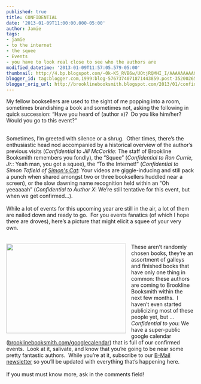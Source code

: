 ```yaml
---
published: true
title: CONFIDENTIAL
date: '2013-01-09T11:00:00.000-05:00'
author: Jamie
tags:
- jamie
- to the internet
- the squee
- Events
- you have to look real close to see who the authors are
modified_datetime: '2013-01-09T11:57:05.579-05:00'
thumbnail: http://4.bp.blogspot.com/-0k-K5_RVB6w/UOtjRQMHI_I/AAAAAAAAAG8/r0765z4k4JY/s72-c/spring2013preview.JPG
blogger_id: tag:blogger.com,1999:blog-5767374071871443859.post-3520026524223744390
blogger_orig_url: http://brooklinebooksmith.blogspot.com/2013/01/confidential.html
---
```


My fellow booksellers are used to the sight of me popping into a room, sometimes brandishing a book and sometimes not, asking the following in quick succession: “Have you heard of (author x)?&nbsp; Do you like him/her?&nbsp; Would you go to this event?”<br /><div class="MsoNormal"><br /></div><div class="MsoNormal">Sometimes, I’m greeted with silence or a shrug.&nbsp; Other times, there’s the enthusiastic head nod accompanied by a historical overview of the author’s previous visits (<i>Confidential to Jill McCorkle</i>: The staff of Brookline Booksmith remembers you fondly), the “Squee” (<i>Confidential to Ron Currie, Jr.</i>: Yeah man, you got a squee), the “To the Internet!” (<i>Confidential to Simon Tofield of <a href="http://www.simonscat.com/" target="_blank">Simon's Cat</a></i>: Your videos are giggle-inducing and still pack a punch when shared amongst two or three booksellers huddled near a screen), or the slow dawning name recognition held within an “Oh yeeaaaah” (<i>Confidential to Author X</i>: We’re still tentative for this event, but when we get confirmed…).&nbsp;</div><div class="MsoNormal"><br /></div><div class="MsoNormal">While a lot of events for this upcoming year are still in the air, a lot of them are nailed down and ready to go.&nbsp; For you events fanatics (of which I hope there are droves), here’s a picture that might elicit a squee of your very own.&nbsp; </div><div class="MsoNormal"><br /></div><br /><div class="separator" style="clear: both; text-align: center;"><a href="http://4.bp.blogspot.com/-0k-K5_RVB6w/UOtjRQMHI_I/AAAAAAAAAG8/r0765z4k4JY/s1600/spring2013preview.JPG" imageanchor="1" style="clear: left; float: left; margin-bottom: 1em; margin-right: 1em;"><img border="0" height="239" src="http://4.bp.blogspot.com/-0k-K5_RVB6w/UOtjRQMHI_I/AAAAAAAAAG8/r0765z4k4JY/s320/spring2013preview.JPG" width="320" /></a></div><div class="MsoNormal">These aren’t randomly chosen books, they’re an assortment of galleys and finished books that have only one thing in common: these authors are coming to Brookline Booksmith within the next few months.&nbsp; I haven’t even started publicizing most of these people yet, but … <i>Confidential to you</i>: We have a super-public google calendar (<a href="http://brooklinebooksmith.com/googlecalendar">brooklinebooksmith.com/googlecalendar</a>) that is full of our confirmed events.&nbsp; Look at it, salivate, and know that you’re going to be near some pretty fantastic authors.&nbsp; While you’re at it, subscribe to our <a href="http://www.brooklinebooksmith.com/b-mail.htm" target="_blank">B-Mail newsletter</a> so you’ll be updated with everything that’s happening here.</div><div class="MsoNormal"><br /></div><div class="MsoNormal">If you must must know more, ask in the comments field!</div>
